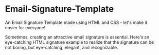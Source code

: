 # Email-Signature-Template
An Email Signature Template made using HTML and CSS - let's make it easier for everyone!

Sometimes, creating an attractive email signature is essential. Here's an eye-catching HTML signature example to realize that the signature can be not boring, but eye-catching, elegant, and recognizable.
